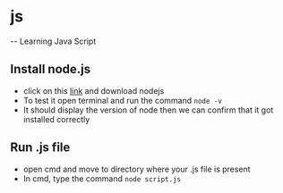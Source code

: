 # js
-- Learning Java Script

## Install node.js
* click on this <a href="https://nodejs.org/en/download/">link</a> and download nodejs
* To test it open terminal and run the command
`node -v`
* It should display the version of node then we can confirm that it got installed correctly

## Run .js file
* open cmd and move to directory where your .js file is present
* In cmd, type the command
`node script.js`
